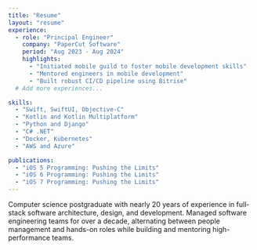```yaml
---
title: "Resume"
layout: "resume"
experience:
  - role: "Principal Engineer"
    company: "PaperCut Software"
    period: "Aug 2023 - Aug 2024"
    highlights:
      - "Initiated mobile guild to foster mobile development skills"
      - "Mentored engineers in mobile development"
      - "Built robust CI/CD pipeline using Bitrise"
  # Add more experiences...

skills:
  - "Swift, SwiftUI, Objective-C"
  - "Kotlin and Kotlin Multiplatform"
  - "Python and Django"
  - "C# .NET"
  - "Docker, Kubernetes"
  - "AWS and Azure"

publications:
  - "iOS 5 Programming: Pushing the Limits"
  - "iOS 6 Programming: Pushing the Limits"
  - "iOS 7 Programming: Pushing the Limits"
---
```


Computer science postgraduate with nearly 20 years of experience in full-stack software architecture, design, and development. Managed software engineering teams for over a decade, alternating between people management and hands-on roles while building and mentoring high-performance teams.